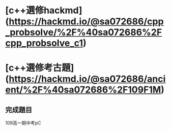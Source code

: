 # [c++選修hackmd] (https://hackmd.io/@sa072686/cpp_probsolve/%2F%40sa072686%2Fcpp_probsolve_c1)
# [c++選修考古題] (https://hackmd.io/@sa072686/ancient/%2F%40sa072686%2F109F1M)
## 完成題目
109高一期中考pC
